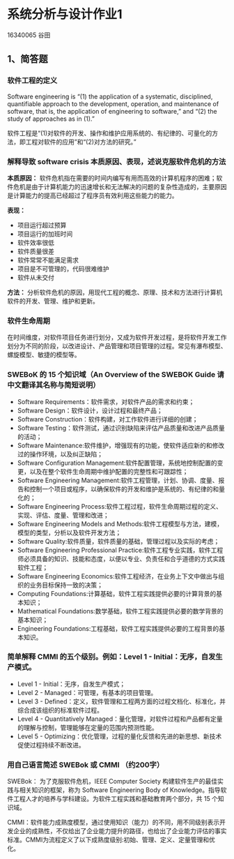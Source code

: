 # 系统分析与设计作业1
16340065  谷田

## 1、简答题

### 软件工程的定义
Software engineering is “(1) the application of a systematic, disciplined, quantifiable approach to the development, operation, and maintenance of software, that is, the application of engineering to software,” and “(2) the study of approaches as in (1).” 

软件工程是“(1)对软件的开发、操作和维护应用系统的、有纪律的、可量化的方法，即工程对软件的应用”和“(2)对方法的研究。”
### 解释导致 software crisis 本质原因、表现，述说克服软件危机的方法
**本质原因：**
软件危机指在需要的时间内编写有用而高效的计算机程序的困难；软件危机是由于计算机能力的迅速增长和无法解决的问题的复杂性造成的，主要原因是计算能力的提高已经超过了程序员有效利用这些能力的能力。

**表现：**
- 项目运行超过预算
- 项目运行的加班时间
- 软件效率很低
- 软件质量很差
- 软件常常不能满足需求
- 项目是不可管理的，代码很难维护
- 软件从未交付

**方法：**
分析软件危机的原因，用现代工程的概念、原理、技术和方法进行计算机软件的开发、管理、维护和更新。
### 软件生命周期
在时间维度，对软件项目任务进行划分，又成为软件开发过程，是将软件开发工作划分为不同的阶段，以改进设计、产品管理和项目管理的过程。常见有瀑布模型、螺旋模型、敏捷的模型等。
### SWEBoK 的 15 个知识域（An Overview of the SWEBOK Guide 请中文翻译其名称与简短说明）
- Software Requirements：软件需求，对软件产品的需求和约束；
- Software Design：软件设计，设计过程和最终产品；
- Software Construction：软件构建，对工作软件进行详细的创建；
- Software Testing：软件测试，通过识别缺陷来评估产品质量和改进产品质量的活动；
- Software Maintenance:软件维护，增强现有的功能，使软件适应新的和修改过的操作环境，以及纠正缺陷；
- Software Configuration Management:软件配置管理，系统地控制配置的变更，以及在整个软件生命周期中维护配置的完整性和可跟踪性；
- Software Engineering Management:软件工程管理，计划、协调、度量、报告和控制一个项目或程序，以确保软件的开发和维护是系统的、有纪律的和量化的；
- Software Engineering Process:软件工程过程，软件生命周期过程的定义、实现、评估、度量、管理和改进；
- Software Engineering Models and Methods:软件工程模型与方法，建模，模型的类型，分析以及软件开发方法；
- Software Quality:软件质量，软件质量的基础，管理过程以及实际的考虑；
- Software Engineering Professional Practice:软件工程专业实践，软件工程师必须具备的知识、技能和态度，以便以专业、负责任和合乎道德的方式实践软件工程；
- Software Engineering Economics:软件工程经济，在业务上下文中做出与组织的业务目标保持一致的决策；
- Computing Foundations:计算基础，软件工程实践提供必要的计算背景的基本知识；
- Mathematical Foundations:数学基础，软件工程实践提供必要的数学背景的基本知识；
- Engineering Foundations:工程基础，软件工程实践提供必要的工程背景的基本知识。

### 简单解释 CMMI 的五个级别。例如：Level 1 - Initial：无序，自发生产模式。
- Level 1 - Initial：无序，自发生产模式；
- Level 2 - Managed：可管理，有基本的项目管理。
- Level 3 - Defined：定义，软件管理和工程两方面的过程文档化、标准化，并综合成该组织的标准软件过程。
- Level 4 - Quantitatively Managed：量化管理，对软件过程和产品都有定量的理解与控制，管理能够在定量的范围内预测性能。
- Level 5 - Optimizing：优化管理，过程的量化反馈和先进的新思想、新技术促使过程持续不断改进。

### 用自己语言简述 SWEBok 或 CMMI （约200字）
SWEBok：
为了克服软件危机，IEEE Computer Society 构建软件生产的最佳实践与相关知识的框架，称为 Software Engineering Body of Knowledge。指导软件工程人才的培养与学科建设。为软件工程实践和基础教育两个部分，共 15 个知识域。

CMMI：软件能力成熟度模型，通过使用知识（能力）的不同，用不同级别表示开发企业的成熟性，不仅给出了企业能力提升的路径，也给出了企业能力评估的事实标准。CMMI为流程定义了以下成熟度级别:初始、管理、定义、定量管理和优化。
